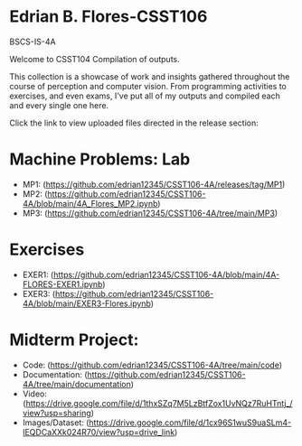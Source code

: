 # Edrian B. Flores-CSST106
BSCS-IS-4A

Welcome to CSST104 Compilation of outputs.

This collection is a showcase of work and insights gathered throughout the course of perception and computer vision. 
From programming activities to exercises, and even exams,
I've put all of my outputs and compiled each and every single one here. 

Click the link to view uploaded files directed in the release section:

# Machine Problems: Lab
- MP1: (https://github.com/edrian12345/CSST106-4A/releases/tag/MP1)
- MP2: (https://github.com/edrian12345/CSST106-4A/blob/main/4A_Flores_MP2.ipynb)
- MP3: (https://github.com/edrian12345/CSST106-4A/tree/main/MP3)

# Exercises
- EXER1: (https://github.com/edrian12345/CSST106-4A/blob/main/4A-FLORES-EXER1.ipynb)
- EXER3: (https://github.com/edrian12345/CSST106-4A/blob/main/EXER3-Flores.ipynb)
  
# Midterm Project:
- Code: (https://github.com/edrian12345/CSST106-4A/tree/main/code)
- Documentation: (https://github.com/edrian12345/CSST106-4A/tree/main/documentation)
- Video: (https://drive.google.com/file/d/1thxSZq7M5LzBtfZox1UvNQz7RuHTntj_/view?usp=sharing)
- Images/Dataset: (https://drive.google.com/file/d/1cx96S1wuS9uaSLm4-lEQDCaXXk024R70/view?usp=drive_link)
